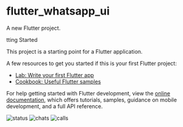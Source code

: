 # flutter_whatsapp_ui

A new Flutter project.


tting Started

This project is a starting point for a Flutter application.

A few resources to get you started if this is your first Flutter project:

- [Lab: Write your first Flutter app](https://docs.flutter.dev/get-started/codelab)
- [Cookbook: Useful Flutter samples](https://docs.flutter.dev/cookbook)

For help getting started with Flutter development, view the
[online documentation](https://docs.flutter.dev/), which offers tutorials,
samples, guidance on mobile development, and a full API reference.

![status](https://github.com/innDeveloper/flutterWhatsappClone/assets/44702401/be11f15d-8fc8-44fa-87c7-fd24ccbb50f2)
![chats](https://github.com/innDeveloper/flutterWhatsappClone/assets/44702401/ffd746ca-61f3-49ef-958a-3cc05b8463c2)
![calls](https://github.com/innDeveloper/flutterWhatsappClone/assets/44702401/62de1de6-fb66-4054-a014-83b8746b5085)
